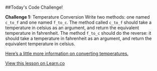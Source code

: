 ##Today's Code Challenge!

**Challenge 1:** Temperature Conversion
Write two methods: one named `c_to_f` and one named `f_to_c`. The method called `c_to_f` should take a temperature in celsius as an argument, and return the equivalent temperature in fahrenheit. The method `f_to_c` should do the reverse: it should take a temperature in fahrenheit as an argument, and return the equivalent temperature in celsius. 

[Here’s a little more information on converting temperatures.](http://www.mathsisfun.com/temperature-conversion.html)

<a href='https://learn.co/lessons/hs-intro-ruby-code-challenge-2' data-visibility='hidden'>View this lesson on Learn.co</a>

